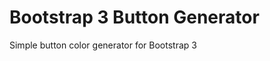 Bootstrap 3 Button Generator
============================

Simple button color generator for Bootstrap 3
